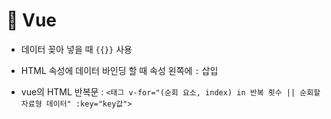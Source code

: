 # 🐲 Vue

- 데이터 꽂아 넣을 때 `{{}}` 사용

- HTML 속성에 데이터 바인딩 할 때 속성 왼쪽에 `:` 삽입

- vue의 HTML 반복문 : `<태그 v-for="(순회 요소, index) in 반복 횟수 || 순회할 자료형 데이터" :key="key값">`

